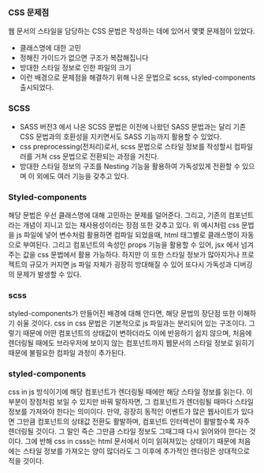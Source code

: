 ### CSS 문제점

웹 문서의 스타일을 담당하는 CSS 문법은 작성하는 데에 있어서 몇몇 문제점이 있었다.

- 클래스명에 대한 고민
- 정해진 가이드가 없으면 구조가 복잡해집니다
- 방대한 스타일 정보로 인한 파일의 크기
- 이런 배경으로 문제점을 해결하기 위해 나온 문법으로 scss, styled-components 출시되었다.

### SCSS

- SASS 버전3 에서 나온 SCSS 문법은 이전에 나왔던 SASS 문법과는 달리 기존 CSS 문법과의 호환성을 지키면서도 SASS 기능까지 활용할 수 있었다.
- css preprocessing(전처리)로서, scss 문법으로 스타일 정보를 작성할시 컴파일러를 거쳐 css 문법으로 전환되는 과정을 거친다.
- 방대한 스타일 정보의 구조를 Nesting 기능을 활용하여 가독성있게 전환할 수 있으며 이 외에도 여러 기능을 갖추고 있다.

### Styled-components

해당 문법은 우선 클래스명에 대해 고민하는 문제를 덜어준다.
그리고, 기존의 컴포넌트라는 개념이 지니고 있는 재사용성이라는 장점 또한 갖추고 있다.
위 예시처럼 css 문법을 js 파일에 넣어 변수처럼 활용하면 컴파일 되었을때, html 태그별로 클래스명이 자동으로 부여된다.
그리고 컴포넌트의 속성인 props 기능을 활용할 수 있어, jsx 에서 넘겨주는 값을 css 문법에서 활용 가능하다.
하지만 이 또한 스타일 정보가 많아지거나 프로젝트의 규모가 커지면 js 파일 자체가 굉장히 방대해질 수 있어 또다시 가독성과 디버깅의 문제가 발생할 수 있다.

### scss

styled-components가 만들어진 배경에 대해 안다면, 해당 문법의 장단점 또한 이해하기 쉬울 것이다.
css in css 문법은 기본적으로 js 파일과는 분리되어 있는 구조이다. 그렇기 때문에 어떤 컴포넌트의 상태값이 변하더라도 이에 반응하기 쉽지 않으며, 처음에 렌더링될 때에도 브라우저에 보이지 않는 컴포넌트까지 웹문서의 스타일 정보로 읽히기 때문에 불필요한 컴파일 과정이 추가된다.

### styled-components

css in js 방식이기에 해당 컴포넌트가 렌더링될 때에만 해당 스타일 정보를 읽는다.
이 부분이 장점처럼 보일 수 있지만 바꿔 말하자면, 그 컴포넌트가 렌더링될 때마다 스타일 정보를 가져와야 한다는 의미이다.
만약, 굉장히 동적인 이벤트가 많은 웹사이트가 있다면 그만큼 컴포넌트의 상태값 전환도 활발하며, 컴포넌트 인터렉션이 활발할수록 자주 렌더링될 것이다. 그 말인 즉슨 그만큼 스타일 정보도 그때그때 다시 읽어와야 한다는 것이다. 그에 반해 css in csss는 html 문서에서 이미 읽혀져있는 상태이기 때문에 처음에는 스타일 정보를 가져오는 양이 많더라도 그 이후에 추가적인 렌더링은 상대적으로 적을 것이다.
